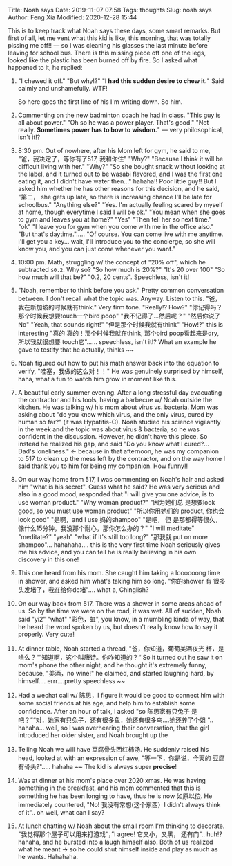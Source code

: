 Title: Noah says
Date: 2019-11-07 07:58
Tags: thoughts
Slug: noah says
Author: Feng Xia
Modified: 2020-12-28 15:44

This is to keep track what Noah says these days, some smart
remarks. But first of all, let me vent what this kid is like, this
morning, that was totally pissing me off!! &mdash; so I was cleaning
his glasses the last minute before leaving for school bus. There is
this missing piece off one of the legs, looked like the plastic has
been burned off by fire. So I asked what happened to it, he replied:

1. "I chewed it off." "But why!?" "**I had this sudden desire to chew
   it.**" Said calmly and unshamefully. WTF!

     So here goes the first line of his I'm writing down. So him.

2. Commenting on the new badminton coach he had in class. "This guy is
   all about power." "Oh so he was a power player. That's good."  "Not
   really. **Sometimes power has to bow to wisdom.**" &mdash; very
   philosophical, isn't it!?

3. 8:30 pm. Out of nowhere, after his Mom left for gym, he said to me,
   "爸，我决定了，等你有了517, 我和你住" "Why?" "Because I think it
   will be difficult living with her." "Why?" "So she bought snack
   without looking at the label, and it turned out to be wasabi
   flavored, and I was the first one eating it, and I didn't have
   water then..."  hahaha!! Poor little guy!! But I asked him whether
   he has other reasons for this decision, and he said, "第二， she
   gets up late, so there is increasing chance I'll be late for
   schoolbus."  "Anything else?" "Yes. I'm actually feeling scared by
   myself at home, though everytime I said I will be ok." "You mean
   when she goes to gym and leaves you at home?" "Yes" "Then tell her
   so next time." "ok" "I leave you for gym when you come with me in
   the office also." "But that's daytime."..... "Of course. You can
   come live with me anytime. I'll get you a key... wait, I'll
   introduce you to the concierge, so she will know you, and you can
   just come whenever you want."

4. 10:00 pm. Math, struggling w/ the concept of "20% off", which he
   subtracted `$0.2`. Why so? "So how much is 20%?" "It's 20 over 100"
   "So how much will that be?" "0.2, 20 cents". Speechless, isn't it!

5. "Noah, remember to think before you ask." Pretty common
   conversation between. I don't recall what the topic
   was. Anyway. Listen to this. "爸， 我在新加坡的时候就有think." Very
   firm tone. "Really!? How?" "你记得吗？那个时候我想要touch一个bird
   poop" "我不记得了...然后呢？" "然后你说了No" "Yeah, that sounds
   right!" "但是那个时候我就有think" "How!?" this is interesting "真的
   真的！那个时候我就在think, 那个bird poop看起来是dry, 所以我就很想要
   touch它"...... speechless, isn't it!? What an example he gave to
   testify that he actually, thinks ~~

6. Noah figured out how to put his math answer back into the equation
   to verify, "哇塞，我做的这么对！！" He was genuinely surprised by
   himself, haha, what a fun to watch him grow in moment like this.

7. A beautiful early summer evening. After a long stressful day
   evacuating the contractor and his tools, having a barbecue w/ Noah
   outside the kitchen. He was talking w/ his mom about virus
   vs. bacteria. Mom was asking about "do you know which virus, and
   the only virus, cured by human so far?" (it was Hypatitis-C). Noah
   studied his science vigilantly in the week and the topic was about
   virus & bacteria, so he was confident in the discussion. However,
   he didn't have this piece. So instead he realized his gap, and said
   "Do you know what I cured?... Dad's loneliness." &larr; because in
   that afternoon, he was my companion to 517 to clean up the mess
   left by the contractor, and on the way home I said thank you to him
   for being my companion. How funny!!

8. On our way home from 517, I was commenting on Noah's hair and asked
   him "what is his secret". Guess what he said? He was very serious
   and also in a good mood, responded that "I will give you one
   advice, is to use woman product." "Why woman product?" "因为她们总
   是想要look good, so you must use woman product" "所以你用她们的
   product, 你也会look good" "是啊，and I use 妈的shampoo" "是吧， 但
   是那都得等很久，像什么15分钟，我没那个耐心，那你怎么办的？" "I will
   meditate" "meditate?" "yeah" "what if it's still too long?" "那我就
   put on more shampoo"... hahahaha.... this is the very first time
   Noah seriously gives me his advice, and you can tell he is really
   believing in his own discovery in this one!

9. This one heard from his mom. She caught him taking a loooooong time
   in shower, and asked him what's taking him so long. "你的shower 有
   很多头发堵了，我在给你de堵".... what a, Chinglish?

10. On our way back from 517. There was a shower in some areas ahead
    of us. So by the time we were on the road, it was wet. All of
    sudden, Noah said "yi2" "what" "彩色，虹", you know, in a mumbling
    kinda of way, that he heard the word spoken by us, but doesn't
    really know how to say it properly. Very cute!

11. At dinner table, Noah started a thread, "爸，你知道，葡萄美酒夜光
    杯，是啥么？“”知道啊，这个叫唐诗。你咋知道的？“ So it turned out
    he saw it on mom's phone the other night, and he thought it's
    extremely funny, because, "美酒，no wine!" he claimed, and started
    laughing hard, by himself.... errr....pretty speechless ~~

12. Had a wechat call w/ 陈思，I figure it would be good to connect
    him with some social friends at his age, and help him to establish
    some confidence. After an hour of talk, I asked "so 陈思家有只兔子
    是吧？”“对，她家有只兔子，还有很多鱼，她还有很多鸟....她还养了个姐
    ".. hahaha... well, so I was overhearing their conversation, that
    the girl introduced her older sister, and Noah brought up the

13. Telling Noah we will have 豆腐骨头西红柿汤. He suddenly raised his
    head, looked at with an expression of awe, "等一下，你是说，今天的
    豆腐有骨头?"..... hahaha ~~ The kid is always super **precise**!

14. Was at dinner at his mom's place over 2020 xmas. He was having
    something in the breakfast, and his mom commented that this is
    something he has been longing to have, thus he is now 如原以偿. He
    immediately countered, "No! 我没有常想(这个东西）I didn't always
    think of it".. oh well, what can I say?

15. At lunch chatting w/ Noah about the small room I'm thinking to
    decorate. "我觉得那个屋子可以用来打游戏“，”I agree! 它又小，又黑，
    还有门".. huh!? hahaha, and he bursted into a laugh himself
    also. Both of us realized what he meant &rarr; so he could shut
    himself inside and play as much as he wants. Hahahaha.
